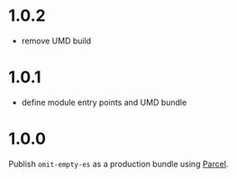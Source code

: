 # 1.0.2

- remove UMD build

# 1.0.1

- define module entry points and UMD bundle

# 1.0.0

Publish `omit-empty-es` as a production bundle using [Parcel](https://parceljs.org/).

